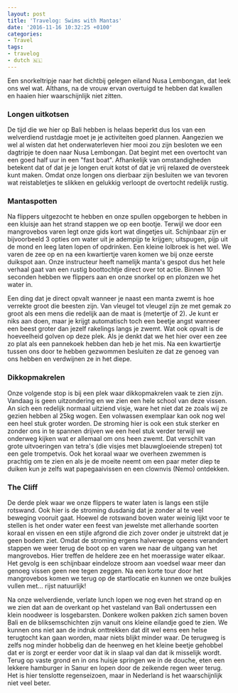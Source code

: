 ```yaml
---
layout: post
title: 'Travelog: Swims with Mantas'
date: '2016-11-16 10:32:25 +0100'
categories:
- Travel
tags:
- travelog
- dutch 🇳🇱
---
```


Een snorkeltripje naar het dichtbij gelegen eiland Nusa Lembongan, dat leek ons wel wat. Althans, na de vrouw ervan overtuigd te hebben dat kwallen en haaien hier waarschijnlijk niet zitten.

### Longen uitkotsen

De tijd die we hier op Bali hebben is helaas beperkt dus los van een welverdiend rustdagje moet je je activiteiten goed plannen. Aangezien we wel al wisten dat het onderwaterleven hier mooi zou zijn besloten we een dagtripje te doen naar Nusa Lembongan. Dat begint met een overtocht van een goed half uur in een "fast boat". Afhankelijk van omstandigheden betekent dat of dat je je longen eruit kotst of dat je vrij relaxed de oversteek kunt maken. Omdat onze longen ons dierbaar zijn besluiten we van tevoren wat reistabletjes te slikken en gelukkig verloopt de overtocht redelijk rustig.

### Mantaspotten

Na flippers uitgezocht te hebben en onze spullen opgeborgen te hebben in een kluisje aan het strand stappen we op een bootje. Terwijl we door een mangrovebos varen legt onze gids kort wat dingetjes uit. Schijnbaar zijn er bijvoorbeeld 3 opties om water uit je adempijp te krijgen; uitspugen, pijp uit de mond en leeg laten lopen of opdrinken. Een kleine lolbroek is het wel. We varen de zee op en na een kwartiertje varen komen we bij onze eerste duikspot aan. Onze instructeur heeft namelijk manta's gespot dus het hele verhaal gaat van een rustig boottochtje direct over tot actie. Binnen 10 seconden hebben we flippers aan en onze snorkel op en plonzen we het water in.

Een ding dat je direct opvalt wanneer je naast een manta zwemt is hoe verrekte groot die beesten zijn. Van vleugel tot vleugel zijn ze met gemak zo groot als een mens die redelijk aan de maat is (metertje of 2). Je kunt er niks aan doen, maar je krijgt automatisch toch een beetje angst wanneer een beest groter dan jezelf rakelings langs je zwemt. Wat ook opvalt is de hoeveelheid golven op deze plek. Als je denkt dat we het hier over een zee zo plat als een pannekoek hebben dan heb je het mis. Na een kwartiertje tussen ons door te hebben gezwommen besluiten ze dat ze genoeg van ons hebben en verdwijnen ze in het diepe.

### Dikkopmakrelen

Onze volgende stop is bij een plek waar dikkopmakrelen vaak te zien zijn. Vandaag is geen uitzondering en we zien een hele school van deze vissen. An sich een redelijk normaal uitziend visje, ware het niet dat ze zoals wij ze gezien hebben al 25kg wogen. Een volwassen exemplaar kan ook nog wel een heel stuk groter worden. De stroming hier is ook een stuk sterker en zonder ons in te spannen drijven we een heel stuk verder terwijl we onderweg kijken wat er allemaal om ons heen zwemt. Dat verschilt van grote uitvoeringen van tetra's (die visjes met blauwgloeiende strepen) tot een gele trompetvis. Ook het koraal waar we overheen zwemmen is prachtig om te zien en als je de moeite neemt om een paar meter diep te duiken kun je zelfs wat papegaaivissen en een clownvis (Nemo) ontdekken.

### The Cliff

De derde plek waar we onze flippers te water laten is langs een stijle rotswand. Ook hier is de stroming dusdanig dat je zonder al te veel beweging vooruit gaat. Hoewel de rotswand boven water weinig lijkt voor te stellen is het onder water een feest van jewelste met allerhande soorten koraal en vissen en een stijle afgrond die zich zover onder je uitstrekt dat je geen bodem ziet. Omdat de stroming ergens halverwege opeens verandert stappen we weer terug de boot op en varen we naar de uitgang van het mangrovebos. Hier treffen de heldere zee en het moerassige water elkaar. Het gevolg is een schijnbaar eindeloze stroom aan voedsel waar meer dan genoeg vissen geen nee tegen zeggen. Na een korte tour door het mangrovebos komen we terug op de startlocatie en kunnen we onze buikjes vullen met... rijst natuurlijk!

Na onze welverdiende, verlate lunch lopen we nog even het strand op en we zien dat aan de overkant op het vasteland van Bali ondertussen een klein noodweer is losgebarsten. Donkere wolken pakken zich samen boven Bali en de bliksemschichten zijn vanuit ons kleine eilandje goed te zien. We kunnen ons niet aan de indruk onttrekken dat dit wel eens een helse terugtocht kan gaan worden, maar niets blijkt minder waar. De terugweg is zelfs nog minder hobbelig dan de heenweg en het kleine beetje gehobbel dat er is zorgt er eerder voor dat ik in slaap val dan dat ik misselijk wordt. Terug op vaste grond en in ons huisje springen we in de douche, eten een lekkere hamburger in Sanur en lopen door de zeikende regen weer terug. Het is hier tenslotte regenseizoen, maar in Nederland is het waarschijnlijk niet veel beter.
